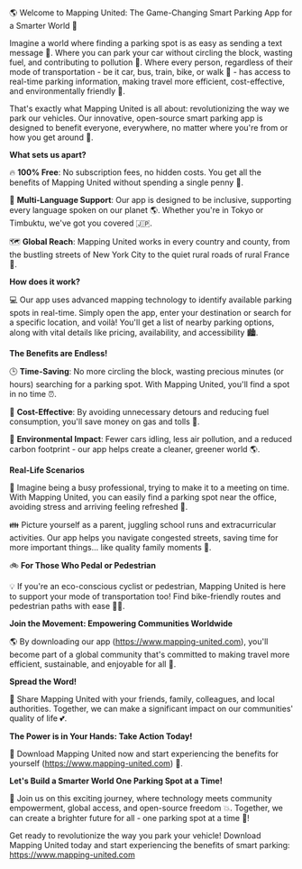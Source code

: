 🌎 Welcome to Mapping United: The Game-Changing Smart Parking App for a Smarter World 🚀

Imagine a world where finding a parking spot is as easy as sending a text message 📱. Where you can park your car without circling the block, wasting fuel, and contributing to pollution 💨. Where every person, regardless of their mode of transportation - be it car, bus, train, bike, or walk 👣 - has access to real-time parking information, making travel more efficient, cost-effective, and environmentally friendly 🌟.

That's exactly what Mapping United is all about: revolutionizing the way we park our vehicles. Our innovative, open-source smart parking app is designed to benefit everyone, everywhere, no matter where you're from or how you get around 🎉.

**What sets us apart?**

🔥 **100% Free**: No subscription fees, no hidden costs. You get all the benefits of Mapping United without spending a single penny 💸.

💬 **Multi-Language Support**: Our app is designed to be inclusive, supporting every language spoken on our planet 🌎. Whether you're in Tokyo or Timbuktu, we've got you covered 🇯🇵.

🗺️ **Global Reach**: Mapping United works in every country and county, from the bustling streets of New York City to the quiet rural roads of rural France 💨.

**How does it work?**

💻 Our app uses advanced mapping technology to identify available parking spots in real-time. Simply open the app, enter your destination or search for a specific location, and voilà! You'll get a list of nearby parking options, along with vital details like pricing, availability, and accessibility 🏙️.

**The Benefits are Endless!**

🕒 **Time-Saving**: No more circling the block, wasting precious minutes (or hours) searching for a parking spot. With Mapping United, you'll find a spot in no time ⏰.

💸 **Cost-Effective**: By avoiding unnecessary detours and reducing fuel consumption, you'll save money on gas and tolls 💸.

🌿 **Environmental Impact**: Fewer cars idling, less air pollution, and a reduced carbon footprint - our app helps create a cleaner, greener world 🌎.

**Real-Life Scenarios**

💼 Imagine being a busy professional, trying to make it to a meeting on time. With Mapping United, you can easily find a parking spot near the office, avoiding stress and arriving feeling refreshed 💪.

👪 Picture yourself as a parent, juggling school runs and extracurricular activities. Our app helps you navigate congested streets, saving time for more important things... like quality family moments 🤩.

🚲 **For Those Who Pedal or Pedestrian**

💡 If you're an eco-conscious cyclist or pedestrian, Mapping United is here to support your mode of transportation too! Find bike-friendly routes and pedestrian paths with ease 🚴‍♀️.

**Join the Movement: Empowering Communities Worldwide**

🌎 By downloading our app (https://www.mapping-united.com), you'll become part of a global community that's committed to making travel more efficient, sustainable, and enjoyable for all 🌈.

**Spread the Word!**

📢 Share Mapping United with your friends, family, colleagues, and local authorities. Together, we can make a significant impact on our communities' quality of life 💕.

**The Power is in Your Hands: Take Action Today!**

💪 Download Mapping United now and start experiencing the benefits for yourself (https://www.mapping-united.com) 📲.

**Let's Build a Smarter World One Parking Spot at a Time!**

🌟 Join us on this exciting journey, where technology meets community empowerment, global access, and open-source freedom 💥. Together, we can create a brighter future for all - one parking spot at a time 🚀!

Get ready to revolutionize the way you park your vehicle! Download Mapping United today and start experiencing the benefits of smart parking: https://www.mapping-united.com